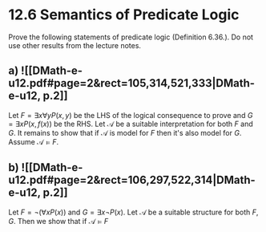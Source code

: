 

# 12.6		Semantics of Predicate Logic
Prove the following statements of predicate logic (Definition 6.36.). Do not use other results from the lecture notes.

## a) ![[DMath-e-u12.pdf#page=2&rect=105,314,521,333|DMath-e-u12, p.2]]

Let $F = \exists x \forall y P(x,y)$ be the LHS of the logical consequence to prove and $G = \exists x P(x, f(x))$ be the RHS. Let $\mathcal{A}$ be a suitable interpretation for both $F$ and $G$. It remains to show that if $\mathcal{A}$ is model for $F$ then it's also model for $G$. Assume $\mathcal{A} \models F$. 

## b) ![[DMath-e-u12.pdf#page=2&rect=106,297,522,314|DMath-e-u12, p.2]]


Let $F = \lnot(\forall x P(x))$ and $G = \exists x \lnot P(x)$. Let $\mathcal{A}$ be a suitable structure for both $F, G$. Then we show that if $\mathcal{A} \models F$